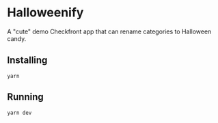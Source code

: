 # Halloweenify

A "cute" demo Checkfront app that can rename categories to Halloween candy.

## Installing

`yarn`

## Running

`yarn dev`
